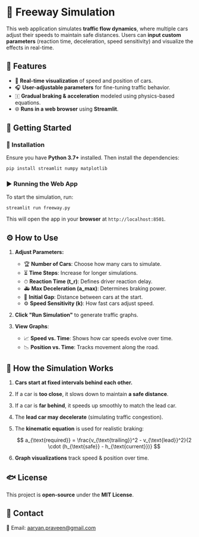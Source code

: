 # 🚗 Freeway Simulation

This web application simulates **traffic flow dynamics**, where multiple cars adjust their speeds to maintain safe distances. Users can **input custom parameters** (reaction time, deceleration, speed sensitivity) and visualize the effects in real-time.



## **🌟 Features**
- 🌊 **Real-time visualization** of speed and position of cars.
- 🎧 **User-adjustable parameters** for fine-tuning traffic behavior.
- 🇮 **Gradual braking & acceleration** modeled using physics-based equations.
- 🌐 **Runs in a web browser** using **Streamlit**.



## **🚀 Getting Started**

### **🔧 Installation**
Ensure you have **Python 3.7+** installed. Then install the dependencies:

```sh
pip install streamlit numpy matplotlib
```

### **▶ Running the Web App**
To start the simulation, run:

```sh
streamlit run freeway.py
```

This will open the app in your **browser** at `http://localhost:8501`.



## **⚙ How to Use**
1. **Adjust Parameters:**
   - 🏆 **Number of Cars**: Choose how many cars to simulate.
   - ⏳ **Time Steps**: Increase for longer simulations.
   - ⏱ **Reaction Time (t_r)**: Defines driver reaction delay.
   - 🚑 **Max Deceleration (a_max)**: Determines braking power.
   - 🔹 **Initial Gap**: Distance between cars at the start.
   - ⚙ **Speed Sensitivity (k)**: How fast cars adjust speed.

2. **Click "Run Simulation"** to generate traffic graphs.

3. **View Graphs**:
   - 📈 **Speed vs. Time**: Shows how car speeds evolve over time.
   - 📉 **Position vs. Time**: Tracks movement along the road.



## **🔬 How the Simulation Works**
1. **Cars start at fixed intervals behind each other.**
2. If a car is **too close**, it slows down to maintain **a safe distance**.
3. If a car is **far behind**, it speeds up smoothly to match the lead car.
4. The **lead car may decelerate** (simulating traffic congestion).
5. The **kinematic equation** is used for realistic braking:

   $$
   a_{\text{required}} = \frac{v_{\text{trailing}}^2 - v_{\text{lead}}^2}{2 \cdot (h_{\text{safe}} - h_{\text{current}})}
   $$

6. **Graph visualizations** track speed & position over time.



## **🐟 License**
This project is **open-source** under the **MIT License**.



## **💬 Contact**
📧 Email: [aaryan.praveen@gmail.com](mailto:aaryan.praveen@gmail.com)
